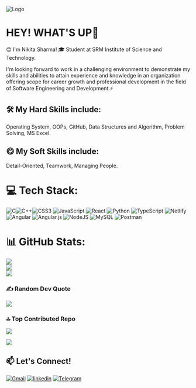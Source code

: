 
![Logo](https://i.ibb.co/Gt84f1h/backg.jpg)


# HEY! WHAT'S UP👋
😊 I'm Nikita Sharma!
🎓 Student at SRM Institute of Science and Technology.

I'm looking forward to work in a challenging environment to demonstrate my skills and abilities to attain experience and knowledge in an
organization offering scope for career growth and professional development in the field of Software Engineering and
Development.⚡

## 🛠 My Hard Skills include:
Operating System, OOPs, GitHub, Data Structures and Algorithm, Problem Solving, MS Excel.

## 😋 My Soft Skills include:
Detail-Oriented, Teamwork, Managing People.


# 💻 Tech Stack:
![C](https://img.shields.io/badge/c-%2300599C.svg?style=flat-square&logo=c&logoColor=white)![C++](https://img.shields.io/badge/c++-%2300599C.svg?style=flat-square&logo=c%2B%2B&logoColor=white)![CSS3](https://img.shields.io/badge/css3-%231572B6.svg?style=flat-square&logo=css3&logoColor=white) ![JavaScript](https://img.shields.io/badge/javascript-%23323330.svg?style=flat-square&logo=javascript&logoColor=%23F7DF1E) ![React](https://img.shields.io/badge/react-%2320232a.svg?style=flat-square&logo=react&logoColor=%2361DAFB) ![Python](https://img.shields.io/badge/python-3670A0?style=flat-square&logo=python&logoColor=ffdd54) ![TypeScript](https://img.shields.io/badge/typescript-%23007ACC.svg?style=flat-square&logo=typescript&logoColor=white) ![Netlify](https://img.shields.io/badge/netlify-%23000000.svg?style=flat-square&logo=netlify&logoColor=#00C7B7) ![Angular](https://img.shields.io/badge/angular-%23DD0031.svg?style=flat-square&logo=angular&logoColor=white) ![Angular.js](https://img.shields.io/badge/angular.js-%23E23237.svg?style=flat-square&logo=angularjs&logoColor=white) ![NodeJS](https://img.shields.io/badge/node.js-6DA55F?style=flat-square&logo=node.js&logoColor=white) ![MySQL](https://img.shields.io/badge/mysql-%2300f.svg?style=flat-square&logo=mysql&logoColor=white) ![Postman](https://img.shields.io/badge/Postman-FF6C37?style=flat-square&logo=postman&logoColor=white)

# 📊 GitHub Stats:
![](https://github-readme-stats.vercel.app/api?username=nikita2880&theme=radical&hide_border=false&include_all_commits=true&count_private=false) <br />
![](https://github-readme-streak-stats.herokuapp.com/?user=nikita2880&theme=radical&hide_border=false) <br />
![](https://github-readme-stats.vercel.app/api/top-langs/?username=nikita2880&theme=radical&hide_border=false&include_all_commits=true&count_private=false&layout=compact)

### ✍️ Random Dev Quote
![](https://quotes-github-readme.vercel.app/api?type=horizontal&theme=tokyonight)

### 🔝 Top Contributed Repo
![](https://github-contributor-stats.vercel.app/api?username=nikita2880&limit=5&theme=radical&combine_all_yearly_contributions=true)

[![](https://visitcount.itsvg.in/api?id=nikita2880&icon=0&color=11)](https://visitcount.itsvg.in)


## 📫 Let's Connect!
[![Gmail](https://img.shields.io/badge/Gmail-D14836?style=for-the-badge&logo=gmail&logoColor=white)](mailto:nikita.sharmaa521@gmail.com?Subject=Hello%20User)
[![linkedin](https://img.shields.io/badge/linkedin-0A66C2?style=for-the-badge&logo=linkedin&logoColor=white)](https://www.linkedin.com/in/nikitasharma2880)
[![Telegram](https://img.shields.io/badge/Telegram-2CA5E0?style=for-the-badge&logo=telegram&logoColor=white)](https://t.me/nikita2880)
